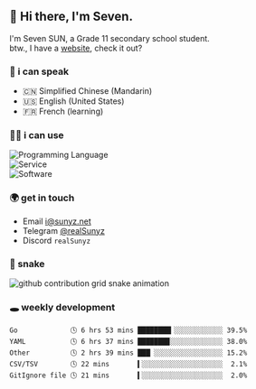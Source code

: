 <!-- DO NOT FORGET TO PULL BEFORE PUSHING -->
## 👋 Hi there, I'm Seven.

I'm Seven SUN, a Grade 11 secondary school student.  
btw., I have a [website](https://sunyz.net), check it out?

### 💬 i can speak

* 🇨🇳 Simplified Chinese (Mandarin)  
* 🇺🇸 English (United States)  
* 🇫🇷 French (learning)

### 👩‍💻 i can use

![Programming Language](https://skillicons.dev/icons?i=cpp,html,python,nodejs,nextjs,tailwind,bash,latex,md)  
![Service](https://skillicons.dev/icons?i=docker,git,nginx,cloudflare,workers,github,linux,vercel,mysql)  
![Software](https://skillicons.dev/icons?i=ai,pr,ps,xd,figma,vim,vscode,pycharm,clion)

### 🌍 get in touch

* Email <i@sunyz.net>
* Telegram [@realSunyz](https://t.me/realSunyz)
* Discord `realSunyz`

### 🐍 snake
<picture>
  <source media="(prefers-color-scheme: dark)" srcset="https://raw.githubusercontent.com/realSunyz/realSunyz/main/snake/snake-dark.svg" />
  <source media="(prefers-color-scheme: light)" srcset="https://raw.githubusercontent.com/realSunyz/realSunyz/main/snake/snake.svg" />
  <img alt="github contribution grid snake animation" src="github-snake.svg" />
</picture>

### 🕳️ weekly development
<!-- waka-box start -->
```text
Go             🕓 6 hrs 53 mins ████████▎░░░░░░░░░░░░ 39.5%
YAML           🕓 6 hrs 37 mins ███████▉░░░░░░░░░░░░░ 38.0%
Other          🕓 2 hrs 39 mins ███▏░░░░░░░░░░░░░░░░░ 15.2%
CSV/TSV        🕓 22 mins       ▍░░░░░░░░░░░░░░░░░░░░  2.1%
GitIgnore file 🕓 21 mins       ▍░░░░░░░░░░░░░░░░░░░░  2.0%
```
<!-- Powered by https://github.com/realSunyz/waka-box-go . -->
<!-- waka-box end -->